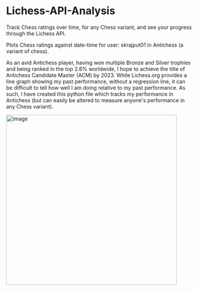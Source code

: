 # Lichess-API-Analysis
Track Chess ratings over time, for any Chess variant, and see your progress through the Lichess API. 

Plots Chess ratings against date-time for user: skrajput01 in Antichess (a variant of chess). 

As an avid Antichess player, having won multiple Bronze and Silver trophies and being ranked in the top 2.6% worldwide, I hope to achieve the title of Antichess Candidate Master (ACM) by 2023. While Lichess.org provides a line graph showing my past performance, without a regression line, it can be difficult to tell how well I am doing relative to my past performance. As such, I have created this python file which tracks my performance in Antichess (but can easily be altered to measure anyone's performance in any Chess variant). 

<img width="461" alt="image" src="https://user-images.githubusercontent.com/87664365/189238509-81efc075-f6fb-4be9-8afc-a535764c8e3d.png">
